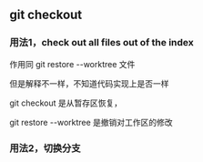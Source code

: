 ## git checkout

### 用法1，check out all files out of the index 

作用同 git restore --worktree 文件

但是解释不一样，不知道代码实现上是否一样

git checkout 是从暂存区恢复，

git restore --worktree 是撤销对工作区的修改


### 用法2，切换分支
